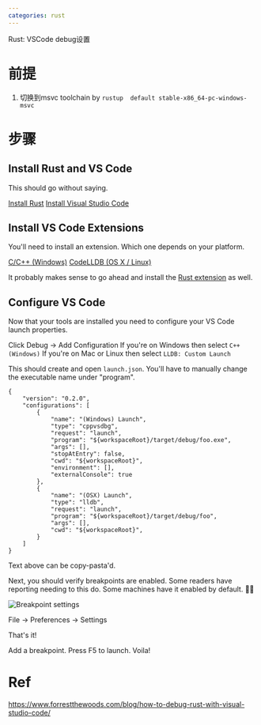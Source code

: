 ```yaml
---
categories: rust
---
```

Rust: VSCode debug设置

# 前提

1. 切换到msvc toolchain by `rustup  default stable-x86_64-pc-windows-msvc`

# 步骤

## Install Rust and VS Code

This should go without saying.

[Install Rust](https://www.rust-lang.org/tools/install)
[Install Visual Studio Code](https://code.visualstudio.com/download)

## Install VS Code Extensions

You'll need to install an extension. Which one depends on your platform.

[C/C++ (Windows)](https://marketplace.visualstudio.com/items?itemName=ms-vscode.cpptools)
[CodeLLDB (OS X / Linux)](https://marketplace.visualstudio.com/items?itemName=vadimcn.vscode-lldb)

It probably makes sense to go ahead and install the [Rust extension](https://marketplace.visualstudio.com/items?itemName=rust-lang.rust) as well.

## Configure VS Code

Now that your tools are installed you need to configure your VS Code launch properties.

Click Debug -> Add Configuration
If you're on Windows then select `C++ (Windows)`
If you're on Mac or Linux then select `LLDB: Custom Launch`

This should create and open `launch.json`. You'll have to manually change the executable name under "program".

```
{
    "version": "0.2.0",
    "configurations": [
        {
            "name": "(Windows) Launch",
            "type": "cppvsdbg",
            "request": "launch",
            "program": "${workspaceRoot}/target/debug/foo.exe",
            "args": [],
            "stopAtEntry": false,
            "cwd": "${workspaceRoot}",
            "environment": [],
            "externalConsole": true
        },
        {
            "name": "(OSX) Launch",
            "type": "lldb",
            "request": "launch",
            "program": "${workspaceRoot}/target/debug/foo",
            "args": [],
            "cwd": "${workspaceRoot}",
        }
    ]
}
```

Text above can be copy-pasta'd.

Next, you should verify breakpoints are enabled. Some readers have reporting needing to this do. Some machines have it enabled by default. 🤷‍♂️

![Breakpoint settings](07.png)

File -> Preferences -> Settings

That's it!

Add a breakpoint. Press F5 to launch. Voila!

# Ref

https://www.forrestthewoods.com/blog/how-to-debug-rust-with-visual-studio-code/
